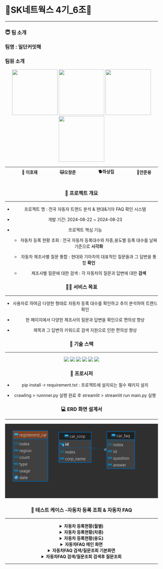# 👑SK네트웍스 4기_6조👑

<hr>

### 😇 팀 소개

### 팀명 : 일단커밋해

### 팀원 소개
<p align="center">
	<img src="https://avatars.githubusercontent.com/말랑곰" width="150" height="150"/>
	<img src="https://avatars.githubusercontent.com/sunblockisneeded" width="150" height="150"/>
	<img src="https://avatars.githubusercontent.com/Homes201" width="150" height="150"/>
	<img src="https://avatars.githubusercontent.com/dydwns123123" width="150" height="150"/>
</p>

<div align="center">
	
|   &nbsp;&nbsp; &nbsp; &nbsp; &nbsp;  &nbsp;  &nbsp;🐶 이호재 &nbsp;&nbsp; &nbsp;&nbsp; &nbsp;  &nbsp;  &nbsp;    |      &nbsp;&nbsp; &nbsp;&nbsp; &nbsp;  &nbsp;  &nbsp;🐱오창준  &nbsp;&nbsp; &nbsp;&nbsp; &nbsp;  &nbsp;  &nbsp;    |      &nbsp;&nbsp; &nbsp;&nbsp; &nbsp;  &nbsp;  &nbsp;🐕하상집  &nbsp;&nbsp; &nbsp;&nbsp; &nbsp;  &nbsp;  &nbsp;    |     &nbsp;&nbsp; &nbsp;&nbsp; &nbsp;  &nbsp;  &nbsp;🐲안준용  &nbsp;&nbsp; &nbsp;&nbsp; &nbsp;  &nbsp;  &nbsp;   | 
|------------------------------------------|--------------------------------------|------------------------------------------|-----------------------------------|




###  🚩 프로젝트 개요 
> 
<hr>
  
- 프로젝트 명 : 전국 자동자 트랜드 분석 & 현대&기아 FAQ 확인 시스템

- 개발 기간: 2024-08-22 ~ 2024-08-23

- 프로젝트 핵심 기능

  - 자동차 등록 현황 조회 : 전국 자동차 등록대수와 차종,용도별 등록 대수를 날짜 기준으로 **시각화** 
  >
  - 자동차 제조사별 질문 통합 : 현대와 기아차의 대표적인 질문들과 그 답변을 통합 **확인**
  >
  - 제조사별 질문에 대한 검색 : 각 자동차의 질문과 답변에 대한 **검색**


### 👩‍🏫 서비스 목표 
>
<hr>

  - 사용자로 하여금 다양한 형태로 자동차 등록 대수를 확인하고 추이 분석하여 트랜드 확인
>
  - 한 페이지에서 다양한 제조사의 질문과 답변을 확인으로 편의성 향상
>
  - 제목과 그 답변의 키워드로 검색 지원으로 인한 편의성 향상 


### 🔨 기술 스택
<hr>
<div>
<img src="https://img.shields.io/badge/postgres-4479A1?style=for-the-badge&logo=postgres&logoColor=white">
<img src="https://img.shields.io/badge/git-F05032?style=for-the-badge&logo=git&logoColor=white">
<img src="https://img.shields.io/badge/github-181717?style=for-the-badge&logo=github&logoColor=white">
<img src="https://img.shields.io/badge/python-3776AB?style=for-the-badge&logo=python&logoColor=white">
<img src="https://img.shields.io/badge/dbeaver-382923?style=for-the-badge&logo=dbeaver&logoColor=white"> 
<img src="https://img.shields.io/badge/streamlit-%23FF0000?style=for-the-badge&logo=streamlit&logoColor=white">
</div>

### 🐝 프로시저
- pip install -r requirement.txt  : 프로젝트에 설치되는 필수 패키지 설치
>
- crawling > runnner.py 실행 완료 후 streamlit > streamlit run main.py 실행

### 💻 ERD 화면 설계서
<hr>

<p align="center"><img src="image/ERD.png"/></p>

### 🧪 테스트 케이스 -자동차 등록 조회 & 자동차 FAQ
<hr>

<details>
<summary><b>자동차 등록현황(월별)</b></summary>
<img src="./image/image(1).png">
</details>

<details>
<summary><b>자동차 등록현황(차종)</b></summary>
<img src="./image/image(2).png">
</details>

<details>
<summary><b>자동차 등록현황(용도)</b></summary>
<img src="./image/image(3).png">
</details>



<details>
<summary><b>자동차FAQ 메인 화면</b></summary>
<img src="./image/FAQ_2.png">
</details>

<details>
<summary><b>자동차FAQ 검색/질문조회 기본화면</b></summary>
<img src="./image/FAQ_3.png">
</details>

<details>
<summary><b>자동차FAQ 검색/질문조회 검색후 질문조회</b></summary>
<img src="./image/FAQ_4.png">
</details>
<hr>

<br><br><br>
